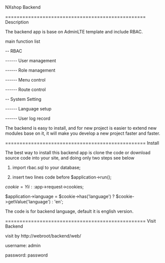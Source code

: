 NXshop Backend

=================================================
Description

The backend app is base on AdminLTE template and include RBAC.

main function list

-- RBAC

------ User management

------ Role management

------ Menu control

------ Route control


-- System Setting

------ Language setup

------ User log record

The backend is easy to install, and for new project is easier to extend new modules base on it, it will make you develop a new project faster and faster.


=================================================
Install

The best way to install this backend app is clone the code or download source code into your site, and doing only two steps see below

1) import rbac.sql to your database;

2) insert two lines code before $application->run();

$cookie = Yii::$app->request->cookies;

$application->language = $cookie->has('language') ? $cookie->getValue('language') : 'en';


The code is for backend language, default it is english version. 


=================================================
Visit Backend

visit by http://webroot/backend/web/

username: admin

password: password

